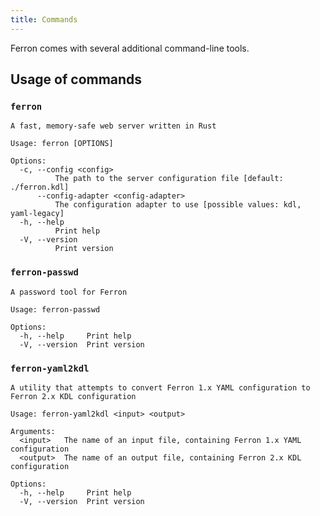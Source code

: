 ```yaml
---
title: Commands
---
```


Ferron comes with several additional command-line tools.

## Usage of commands

### `ferron`

```
A fast, memory-safe web server written in Rust

Usage: ferron [OPTIONS]

Options:
  -c, --config <config>
          The path to the server configuration file [default: ./ferron.kdl]
      --config-adapter <config-adapter>
          The configuration adapter to use [possible values: kdl, yaml-legacy]
  -h, --help
          Print help
  -V, --version
          Print version
```

### `ferron-passwd`

```
A password tool for Ferron

Usage: ferron-passwd

Options:
  -h, --help     Print help
  -V, --version  Print version
```

### `ferron-yaml2kdl`

```
A utility that attempts to convert Ferron 1.x YAML configuration to Ferron 2.x KDL configuration

Usage: ferron-yaml2kdl <input> <output>

Arguments:
  <input>   The name of an input file, containing Ferron 1.x YAML configuration
  <output>  The name of an output file, containing Ferron 2.x KDL configuration

Options:
  -h, --help     Print help
  -V, --version  Print version
```
